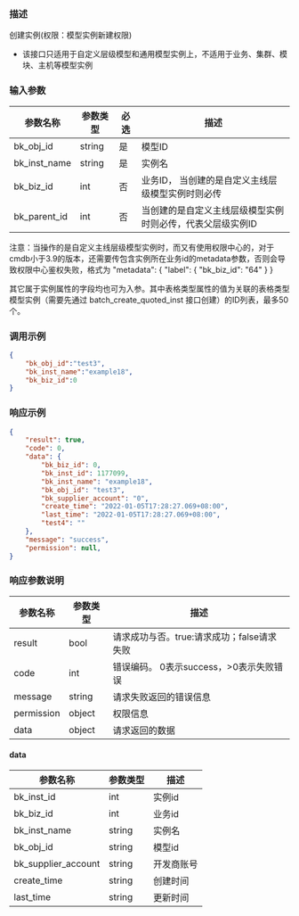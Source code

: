 ### 描述

创建实例(权限：模型实例新建权限)

- 该接口只适用于自定义层级模型和通用模型实例上，不适用于业务、集群、模块、主机等模型实例

### 输入参数

| 参数名称         | 参数类型   | 必选 | 描述                             |
|--------------|--------|----|--------------------------------|
| bk_obj_id    | string | 是  | 模型ID                           |
| bk_inst_name | string | 是  | 实例名                            |
| bk_biz_id    | int    | 否  | 业务ID， 当创建的是自定义主线层级模型实例时则必传     |
| bk_parent_id | int    | 否  | 当创建的是自定义主线层级模型实例时则必传，代表父层级实例ID |

注意：当操作的是自定义主线层级模型实例时，而又有使用权限中心的，对于cmdb小于3.9的版本，还需要传包含实例所在业务id的metadata参数，否则会导致权限中心鉴权失败，格式为
"metadata": {
"label": {
"bk_biz_id": "64"
}
}

其它属于实例属性的字段均也可为入参。其中表格类型属性的值为关联的表格类型模型实例（需要先通过 batch_create_quoted_inst
接口创建）的ID列表，最多50个。

### 调用示例

```json
{
    "bk_obj_id":"test3",
    "bk_inst_name":"example18",
    "bk_biz_id":0
}
```

### 响应示例

```json
{
    "result": true,
    "code": 0,
    "data": {
        "bk_biz_id": 0,
        "bk_inst_id": 1177099,
        "bk_inst_name": "example18",
        "bk_obj_id": "test3",
        "bk_supplier_account": "0",
        "create_time": "2022-01-05T17:28:27.069+08:00",
        "last_time": "2022-01-05T17:28:27.069+08:00",
        "test4": ""
    },
    "message": "success",
    "permission": null,
}
```

### 响应参数说明

| 参数名称       | 参数类型   | 描述                         |
|------------|--------|----------------------------|
| result     | bool   | 请求成功与否。true:请求成功；false请求失败 |
| code       | int    | 错误编码。 0表示success，>0表示失败错误  |
| message    | string | 请求失败返回的错误信息                |
| permission | object | 权限信息                       |
| data       | object | 请求返回的数据                    |

#### data

| 参数名称                | 参数类型   | 描述    |
|---------------------|--------|-------|
| bk_inst_id          | int    | 实例id  |
| bk_biz_id           | int    | 业务id  |
| bk_inst_name        | string | 实例名   |
| bk_obj_id           | string | 模型id  |
| bk_supplier_account | string | 开发商账号 |
| create_time         | string | 创建时间  |
| last_time           | string | 更新时间  |
